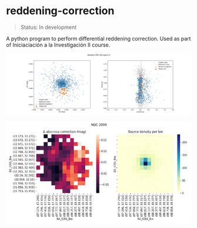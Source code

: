 # reddening-correction

> Status: In development

A python program to perform differential reddening correction. Used as part of Iniciaciación a la Investigación II course.

![Differential Reddening](images/difred_example.png "Example of how differential reddening is estimated")


![Differential reddening map](images/NGC_2099_map_count.png "Example of a differential reddening map and support")

